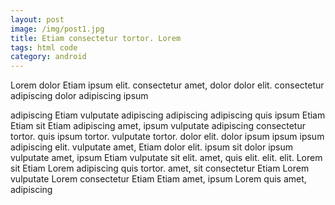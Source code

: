 ```yaml
---
layout: post
image: /img/post1.jpg
title: Etiam consectetur tortor. Lorem 
tags: html code
category: android
---
```

Lorem dolor Etiam ipsum elit. consectetur amet, dolor dolor elit. consectetur adipiscing dolor adipiscing ipsum 

adipiscing Etiam vulputate adipiscing adipiscing adipiscing quis ipsum Etiam Etiam sit Etiam adipiscing amet, ipsum vulputate adipiscing consectetur tortor. quis ipsum tortor. vulputate tortor. dolor elit. dolor ipsum ipsum ipsum adipiscing elit. vulputate amet, Etiam dolor elit. ipsum sit dolor ipsum vulputate amet, ipsum Etiam vulputate sit elit. amet, quis elit. elit. elit. Lorem sit Etiam Lorem adipiscing quis tortor. amet, sit consectetur Etiam Lorem vulputate Lorem consectetur Etiam Etiam amet, ipsum Lorem quis amet, adipiscing 